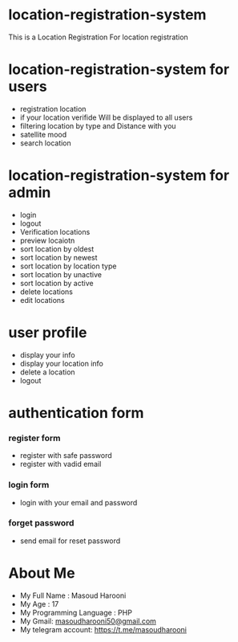 # location-registration-system
This is a Location Registration For location registration

# location-registration-system for users
- registration location
- if your location verifide Will be displayed to all users
- filtering location by type and Distance with you
- satellite mood
- search location 


# **location-registration-system for admin**
- login
- logout
- Verification locations 
- preview locaiotn 
- sort location by oldest
- sort location by newest
- sort location by location type
- sort location by unactive
- sort location by active
- delete locations
- edit locations


# user profile 
- display your info
- display your location info
- delete a location
- logout

# authentication form
### register form
- register with safe password 
- register with vadid email

### login form
- login with your email and password

### forget password 
- send email for reset password





# About Me

- My Full Name : Masoud Harooni
- My Age : 17
- My Programming Language : PHP
- My Gmail: masoudharooni50@gmail.com
- My telegram account: https://t.me/masoudharooni

